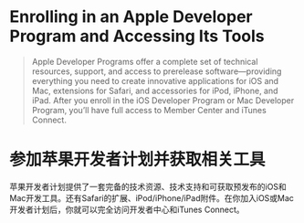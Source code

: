 Enrolling in an Apple Developer Program and Accessing Its Tools
===============================================================

> Apple Developer Programs offer a complete set of technical resources, support, and access to prerelease software—providing everything you need to create innovative applications for iOS and Mac, extensions for Safari, and accessories for iPod, iPhone, and iPad. After you enroll in the iOS Developer Program or Mac Developer Program, you’ll have full access to Member Center and iTunes Connect.

参加苹果开发者计划并获取相关工具
================================

苹果开发者计划提供了一套完备的技术资源、技术支持和可获取预发布的iOS和Mac开发工具。还有Safari的扩展、iPod/iPhone/iPad附件。在你加入iOS或Mac开发者计划后，你就可以完全访问开发者中心和iTunes Connect。

